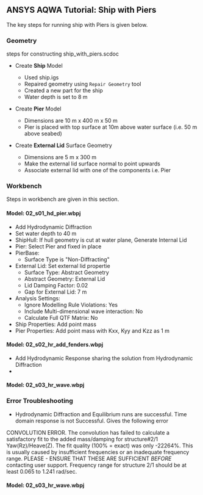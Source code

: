 ## ANSYS AQWA Tutorial: Ship with Piers

The key steps for running ship with Piers is given below.

### Geometry

steps for constructing ship_with_piers.scdoc

- Create **Ship** Model
  - Used ship.igs
  - Repaired geometry using `Repair Geometry` tool
  - Created a new part for the ship
  - Water depth is set to 8 m

- Create **Pier** Model
  - Dimensions are 10 m x 400 m x 50 m
  - Pier is placed with top surface at 10m above water surface (i.e. 50 m above seabed)

- Create **External Lid** Surface Geometry
  - Dimensions are 5 m x 300 m
  - Make the external lid surface normal to point upwards
  - Associate external lid with one of the components i.e. Pier

### Workbench

Steps in workbench are given in this section.

#### Model: 02_s01_hd_pier.wbpj

- Add Hydrodynamic Diffraction
- Set water depth to 40 m
- ShipHull: If hull geometry is cut at water plane, Generate Internal Lid
- Pier: Select Pier and fixed in place
- PierBase:
  - Surface Type is "Non-Diffracting"
- External Lid: Set external lid propertie
  - Surface Type: Abstract Geometry
  - Abstract Geometry: External Lid
  - Lid Damping Factor: 0.02
  - Gap for External Lid: 7 m
- Analysis Settings:
  - Ignore Modelling Rule Violations: Yes
  - Include Multi-dimensional wave interaction: No
  - Calculate Full QTF Matrix: No
- Ship Properties: Add point mass
- Pier Properties: Add point mass with Kxx, Kyy and Kzz as 1 m

#### Model: 02_s02_hr_add_fenders.wbpj

- Add Hydrodynamic Response sharing the solution from Hydrodynamic Diffraction
-

#### Model: 02_s03_hr_wave.wbpj


### Error Troubleshooting

- Hydrodynamic Diffraction and Equilibrium runs are successful. Time domain response is not Successful. Gives the following error

 CONVOLUTION ERROR. The convolution has failed to calculate a satisfactory fit to the added mass/damping for structure#2/1 Yaw(Rz)/Heave(Z). The fit quality (100% = exact) was only -22264%. This is usually caused by insufficient frequencies or an inadequate frequency range. PLEASE - ENSURE THAT THESE ARE SUFFICIENT *BEFORE* contacting user support. Frequency range for structure 2/1 should be at least 0.065 to 1.241 rad/sec.

#### Model: 02_s03_hr_wave.wbpj
